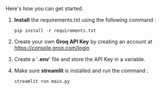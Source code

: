 Here's how you can get started.

1. **Install** the requirements.txt using the following command :
   
       pip install -r requirements.txt
2. Create your own **Groq API Key** by creating an account at https://console.groq.com/login
3. Create a '**.env**' file and store the API Key in a variable.
4. Make sure **streamlit** is installed and run the command :


       streamlit run main.py 
